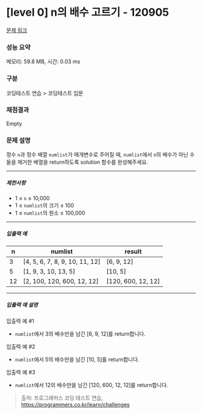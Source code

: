 # [level 0] n의 배수 고르기 - 120905 

[문제 링크](https://school.programmers.co.kr/learn/courses/30/lessons/120905) 

### 성능 요약

메모리: 59.8 MB, 시간: 0.03 ms

### 구분

코딩테스트 연습 > 코딩테스트 입문

### 채점결과

Empty

### 문제 설명

<p>정수 <code>n</code>과 정수 배열 <code>numlist</code>가 매개변수로 주어질 때, <code>numlist</code>에서 <code>n</code>의 배수가 아닌 수들을 제거한 배열을 return하도록 solution 함수를 완성해주세요.</p>

<hr>

<h5>제한사항</h5>

<ul>
<li>1 ≤ <code>n</code> ≤ 10,000</li>
<li>1 ≤ <code>numlist</code>의 크기 ≤ 100</li>
<li>1 ≤ <code>numlist</code>의 원소 ≤ 100,000</li>
</ul>

<hr>

<h5>입출력 예</h5>
<table class="table">
        <thead><tr>
<th>n</th>
<th>numlist</th>
<th>result</th>
</tr>
</thead>
        <tbody><tr>
<td>3</td>
<td>[4, 5, 6, 7, 8, 9, 10, 11, 12]</td>
<td>[6, 9, 12]</td>
</tr>
<tr>
<td>5</td>
<td>[1, 9, 3, 10, 13, 5]</td>
<td>[10, 5]</td>
</tr>
<tr>
<td>12</td>
<td>[2, 100, 120, 600, 12, 12]</td>
<td>[120, 600, 12, 12]</td>
</tr>
</tbody>
      </table>
<hr>

<h5>입출력 예 설명</h5>

<p>입출력 예 #1</p>

<ul>
<li><code>numlist</code>에서 3의 배수만을 남긴 [6, 9, 12]를 return합니다.</li>
</ul>

<p>입출력 예 #2</p>

<ul>
<li><code>numlist</code>에서 5의 배수만을 남긴 [10, 5]를 return합니다.</li>
</ul>

<p>입출력 예 #3</p>

<ul>
<li><code>numlist</code>에서 12의 배수만을 남긴 [120, 600, 12, 12]를 return합니다.</li>
</ul>


> 출처: 프로그래머스 코딩 테스트 연습, https://programmers.co.kr/learn/challenges